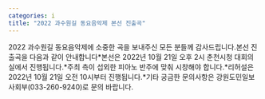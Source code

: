 ```yaml
---
categories: i
title: "2022 과수원길 동요음악제 본선 진출곡"
---
```

2022 과수원길 동요음악제에 소중한 곡을 보내주신 모든 분들께 감사드립니다.본선 진출곡을 다음과 같이 안내합니다*본선은 2022년 10월 21일 오후 2시 춘천시청 대회의실에서 진행됩니다.*주최 측이 섭외한 피아노 반주에 맞춰 시창해야 합니다.*리허설은 2022년 10월 21일 오전 10시부터 진행됩니다.*기타 궁금한 문의사항은 강원도민일보 사회부(033-260-9240)로 문의 바랍니다.